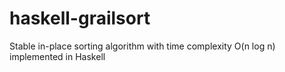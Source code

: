 # haskell-grailsort
Stable in-place sorting algorithm with time complexity O(n log n) implemented in Haskell
